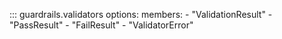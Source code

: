 <!-- ::: my_library.my_module.my_class -->

::: guardrails.validators
    options:
        members:
            - "ValidationResult"
            - "PassResult"
            - "FailResult"
            - "ValidatorError"
